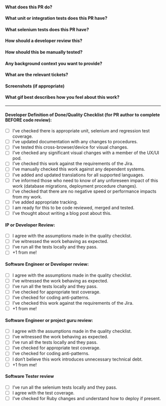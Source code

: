 #### What does this PR do?
#### What unit or integration tests does this PR have?
#### What selenium tests does this PR have?
#### How should a developer review this?
#### How should this be manually tested?
#### Any background context you want to provide?
#### What are the relevant tickets?
#### Screenshots (if appropriate)
#### What gif best describes how you feel about this work?
---
#### Developer Definition of Done/Quality Checklist (for PR author to complete BEFORE code review):
- [ ] I've checked there is appropriate unit, selenium and regression test coverage.
- [ ] I've updated documentation with any changes to procedures.
- [ ] I've tested this cross-browser/device for visual changes.
- [ ] I've checked any significant visual changes with a member of the UX/UI pod.
- [ ] I've checked this work against the requirements of the Jira.
- [ ] I've manually checked this work against any dependent systems.
- [ ] I've added and updated translations for all supported languages.
- [ ] I've informed those who need to know of any unforeseen impact of this work (database migrations, deployment procedure changes).
- [ ] I've checked that there are no negative speed or performance impacts from my work.
- [ ] I've added appropriate tracking.
- [ ] I am ready for this to be code reviewed, merged and tested.
- [ ] I've thought about writing a blog post about this.

#### IP or Developer Review:
- [ ] I agree with the assumptions made in the quality checklist.
- [ ] I’ve witnessed the work behaving as expected.
- [ ] I’ve run all the tests locally and they pass.
- [ ] +1 from me!

#### Software Engineer or Developer review:
- [ ] I agree with the assumptions made in the quality checklist.
- [ ] I’ve witnessed the work behaving as expected.
- [ ] I’ve run all the tests locally and they pass.
- [ ] I’ve checked for appropriate test coverage.
- [ ] I’ve checked for coding anti-patterns.
- [ ] I've checked this work against the requirements of the Jira.
- [ ] +1 from me!

#### Software Engineer or project guru review:
- [ ] I agree with the assumptions made in the quality checklist.
- [ ] I’ve witnessed the work behaving as expected.
- [ ] I’ve run all the tests locally and they pass.
- [ ] I’ve checked for appropriate test coverage.
- [ ] I’ve checked for coding anti-patterns.
- [ ] I don’t believe this work introduces unnecessary technical debt.
- [ ] +1 from me!

#### Software Tester review
- [ ] I’ve run all the selenium tests locally and they pass.
- [ ] I agree with the test coverage.
- [ ] I've checked for Ruby changes and understand how to deploy if present. 
